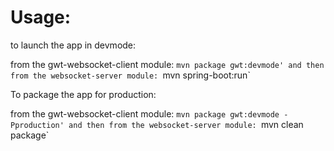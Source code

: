 # Usage:

to launch the app in devmode: 

from the gwt-websocket-client module: `mvn package gwt:devmode'
and then from the websocket-server module: `mvn spring-boot:run`

To package the app for production:

from the gwt-websocket-client module: `mvn package gwt:devmode -Pproduction'
and then from the websocket-server module: `mvn clean package`